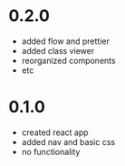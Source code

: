 # 0.2.0
- added flow and prettier
- added class viewer
- reorganized components
- etc

# 0.1.0
- created react app
- added nav and basic css
- no functionality
